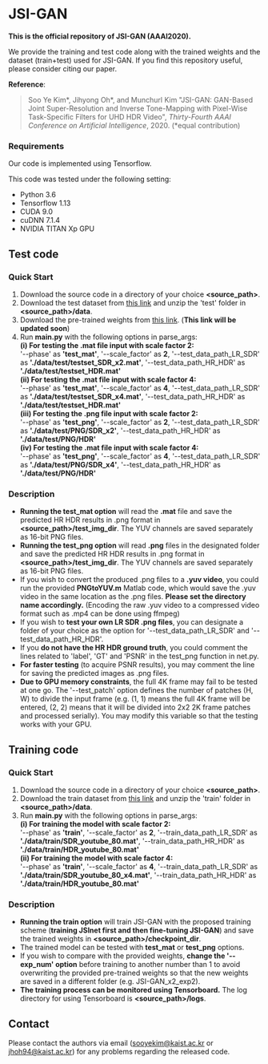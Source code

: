 # JSI-GAN
**This is the official repository of JSI-GAN (AAAI2020).**

We provide the training and test code along with the trained weights and the dataset (train+test) used for JSI-GAN.
If you find this repository useful, please consider citing our paper.

**Reference**:  
> Soo Ye Kim*, Jihyong Oh*, and Munchurl Kim "JSI-GAN: GAN-Based Joint Super-Resolution and Inverse Tone-Mapping with Pixel-Wise Task-Specific Filters for UHD HDR Video", *Thirty-Fourth AAAI Conference on Artificial Intelligence*, 2020. (*equal contribution)

### Requirements
Our code is implemented using Tensorflow.

This code was tested under the following setting:  
* Python 3.6  
* Tensorflow 1.13 
* CUDA 9.0  
* cuDNN 7.1.4  
* NVIDIA TITAN Xp GPU

## Test code
### Quick Start
1. Download the source code in a directory of your choice **\<source_path\>**.
2. Download the test dataset from [this link](https://drive.google.com/file/d/1dZTwvRhf189L7NLkAcpij4980fyEXq3Q/view?usp=sharing) and unzip the 'test' folder in **\<source_path\>/data**.
3. Download the pre-trained weights from [this link](). (**This link will be updated soon**)
4. Run **main.py** with the following options in parse_args:  
**(i) For testing the .mat file input with scale factor 2:**  
'--phase' as **'test_mat'**, '--scale_factor' as **2**, '--test_data_path_LR_SDR' as **'./data/test/testset_SDR_x2.mat'**, '--test_data_path_HR_HDR' as **'./data/test/testset_HDR.mat'**  
**(ii) For testing the .mat file input with scale factor 4:**  
'--phase' as **'test_mat'**, '--scale_factor' as **4**, '--test_data_path_LR_SDR' as **'./data/test/testset_SDR_x4.mat'**, '--test_data_path_HR_HDR' as **'./data/test/testset_HDR.mat'**  
**(iii) For testing the .png file input with scale factor 2:**  
'--phase' as **'test_png'**, '--scale_factor' as **2**, '--test_data_path_LR_SDR' as **'./data/test/PNG/SDR_x2'**, '--test_data_path_HR_HDR' as **'./data/test/PNG/HDR'**  
**(iv) For testing the .mat file input with scale factor 4:**  
'--phase' as **'test_png'**, '--scale_factor' as **4**, '--test_data_path_LR_SDR' as **'./data/test/PNG/SDR_x4'**, '--test_data_path_HR_HDR' as **'./data/test/PNG/HDR'**  

### Description
* **Running the test_mat option** will read the **.mat** file and save the predicted HR HDR results in .png format in **\<source_path\>/test_img_dir**. The YUV channels are saved separately as 16-bit PNG files.
* **Running the test_png option** will read **.png** files in the designated folder and save the predicted HR HDR results in .png format in **\<source_path\>/test_img_dir**. The YUV channels are saved separately as 16-bit PNG files.
* If you wish to convert the produced .png files to a **.yuv video**, you could run the provided **PNGtoYUV.m** Matlab code, which would save the .yuv video in the same location as the .png files. **Please set the directory name accordingly.** (Encoding the raw .yuv video to a compressed video format such as .mp4 can be done using ffmpeg)
* If you wish to **test your own LR SDR .png files**, you can designate a folder of your choice as the option for '--test_data_path_LR_SDR' and '--test_data_path_HR_HDR'.
* If you **do not have the HR HDR ground truth**, you could comment the lines related to 'label', 'GT' and 'PSNR' in the test_png function in net.py.
* **For faster testing** (to acquire PSNR results), you may comment the line for saving the predicted images as .png files.
* **Due to GPU memory constraints**, the full 4K frame may fail to be tested at one go. The '--test_patch' option defines the number of patches (H, W) to divide the input frame (e.g. (1, 1) means the full 4K frame will be entered, (2, 2) means that it will be divided into 2x2 2K frame patches and processed serially). You may modify this variable so that the testing works with your GPU.

## Training code
### Quick Start
1. Download the source code in a directory of your choice **\<source_path\>**.
2. Download the train dataset from [this link](https://drive.google.com/file/d/19cp91wSRSrOoEdPeQkfMWisou3gJoh-7/view?usp=sharing) and unzip the 'train' folder in **\<source_path\>/data**.   
3. Run **main.py** with the following options in parse_args:  
**(i) For training the model with scale factor 2:**  
'--phase' as **'train'**, '--scale_factor' as **2**, '--train_data_path_LR_SDR' as **'./data/train/SDR_youtube_80.mat'**, '--train_data_path_HR_HDR' as **'./data/train/HDR_youtube_80.mat'**  
**(ii) For training the model with scale factor 4:**  
'--phase' as **'train'**, '--scale_factor' as **4**, '--train_data_path_LR_SDR' as **'./data/train/SDR_youtube_80_x4.mat'**, '--train_data_path_HR_HDR' as **'./data/train/HDR_youtube_80.mat'**  

### Description
* **Running the train option** will train JSI-GAN with the proposed training scheme (**training JSInet first and then fine-tuning JSI-GAN**) and save the trained weights in **\<source_path\>/checkpoint_dir**.
* The trained model can be tested with **test_mat** or **test_png** options.
* If you wish to compare with the provided weights, **change the '--exp_num' option** before training to another number than 1 to avoid overwriting the provided pre-trained weights so that the new weights are saved in a different folder (e.g. JSI-GAN_x2_exp2).
* **The training process can be monitored using Tensorboard.** The log directory for using Tensorboard is **\<source_path\>/logs**.

## Contact
Please contact the authors via email (sooyekim@kaist.ac.kr or jhoh94@kaist.ac.kr) for any problems regarding the released code.

